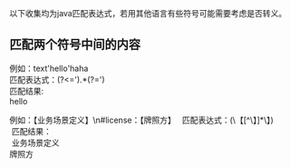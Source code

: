 以下收集均为java匹配表达式，若用其他语言有些符号可能需要考虑是否转义。

## 匹配两个符号中间的内容   
  例如：text'hello'haha   
  匹配表达式：(?<=').*(?=')   
  匹配结果:   
  hello    
    
  例如：【业务场景定义】\n#license：【牌照方】         
  匹配表达式：(\\【[^\\】]*\\】)        
  匹配结果：    
  业务场景定义  
  牌照方   
